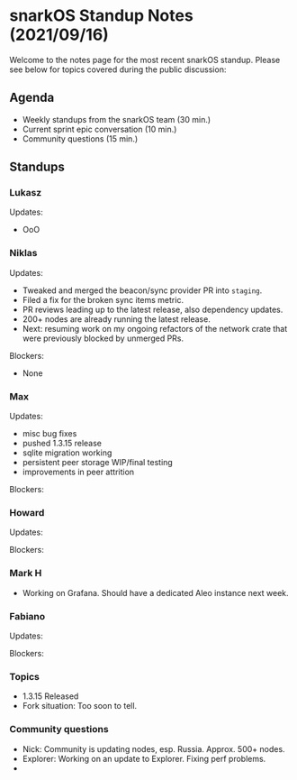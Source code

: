 # snarkOS Standup Notes (2021/09/16)

Welcome to the notes page for the most recent snarkOS standup. Please see below for topics covered during the public discussion:

## Agenda

* Weekly standups from the snarkOS team (30 min.)
* Current sprint epic conversation (10 min.)
* Community questions (15 min.)

## Standups

### Lukasz

Updates:

* OoO

### Niklas

Updates:

* Tweaked and merged the beacon/sync provider PR into `staging`.
* Filed a fix for the broken sync items metric.
* PR reviews leading up to the latest release, also dependency updates.
* 200+ nodes are already running the latest release.
* Next: resuming work on my ongoing refactors of the network crate that were previously blocked by unmerged PRs.

Blockers:

* None

### Max

Updates:

* misc bug fixes
* pushed 1.3.15 release
* sqlite migration working
* persistent peer storage WIP/final testing
* improvements in peer attrition

Blockers:

### Howard

Updates:

Blockers:

### Mark H

*  Working on Grafana.  Should have a dedicated Aleo instance next week.

### Fabiano

Updates:

Blockers:

### Topics

* 1.3.15 Released
* Fork situation:  Too soon to tell.

### Community questions

* Nick:  Community is updating nodes, esp. Russia.  Approx. 500+ nodes.  
* Explorer:  Working on an update to Explorer.  Fixing perf problems.
* 

